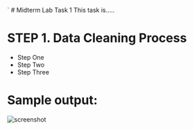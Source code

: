 `  # Midterm Lab Task 1
This task is.....
# STEP 1. Data Cleaning Process
- Step One
- Step Two
- Step Three
# Sample output:
![screenshot](MidtermTask/image/Screenshot.png)
